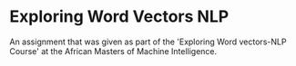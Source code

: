 # Exploring Word Vectors NLP
An assignment that was given as part of the 'Exploring Word vectors-NLP Course' at the African Masters of Machine Intelligence. 
